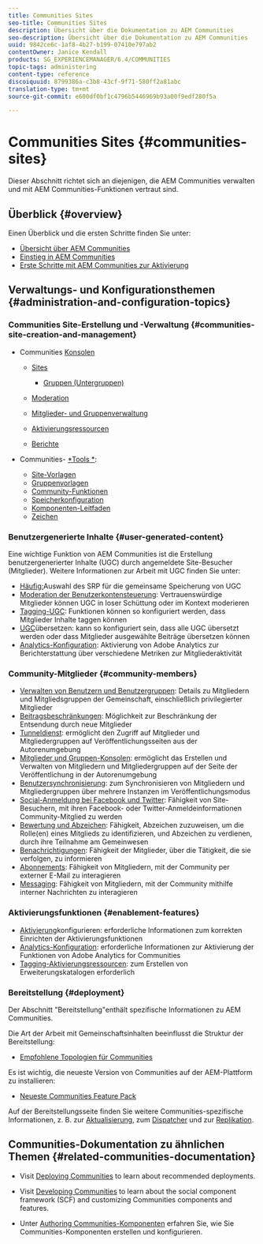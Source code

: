 ```yaml
---
title: Communities Sites
seo-title: Communities Sites
description: Übersicht über die Dokumentation zu AEM Communities
seo-description: Übersicht über die Dokumentation zu AEM Communities
uuid: 9842ce6c-1af8-4b27-b199-07410e797ab2
contentOwner: Janice Kendall
products: SG_EXPERIENCEMANAGER/6.4/COMMUNITIES
topic-tags: administering
content-type: reference
discoiquuid: 8799386a-c3b8-43cf-9f71-580ff2a81abc
translation-type: tm+mt
source-git-commit: e600df0bf1c4796b5446969b93a00f9edf280f5a

---
```



# Communities Sites {#communities-sites}

Dieser Abschnitt richtet sich an diejenigen, die AEM Communities verwalten und mit AEM Communities-Funktionen vertraut sind.

## Überblick {#overview}

Einen Überblick und die ersten Schritte finden Sie unter:

* [Übersicht über AEM Communities](overview.md)
* [Einstieg in AEM Communities](getting-started.md)
* [Erste Schritte mit AEM Communities zur Aktivierung](getting-started-enablement.md)

## Verwaltungs- und Konfigurationsthemen {#administration-and-configuration-topics}

### Communities Site-Erstellung und -Verwaltung {#communities-site-creation-and-management}

* Communities [Konsolen](consoles.md)

   * [Sites](sites-console.md)

      * [Gruppen (Untergruppen)](groups.md)
   * [Moderation](moderation.md)
   * [Mitglieder- und Gruppenverwaltung](members.md)
   * [Aktivierungsressourcen](resources.md)
   * [Berichte](reports.md)


* Communities- [*Tools *](tools.md):

   * [Site-Vorlagen](sites.md)
   * [Gruppenvorlagen](tools-groups.md)
   * [Community-Funktionen](functions.md)
   * [Speicherkonfiguration](srp-config.md)
   * [Komponenten-Leitfaden](components-guide.md)
   * [Zeichen](badges.md)


### Benutzergenerierte Inhalte {#user-generated-content}

Eine wichtige Funktion von AEM Communities ist die Erstellung benutzergenerierter Inhalte (UGC) durch angemeldete Site-Besucher (Mitglieder). Weitere Informationen zur Arbeit mit UGC finden Sie unter:

* [Häufig:](working-with-srp.md)Auswahl des SRP für die gemeinsame Speicherung von UGC
* [Moderation der Benutzerkontensteuerung](moderate-ugc.md): Vertrauenswürdige Mitglieder können UGC in loser Schüttung oder im Kontext moderieren
* [Tagging-UGC](tag-ugc.md): Funktionen können so konfiguriert werden, dass Mitglieder Inhalte taggen können
* [UGC](translate-ugc.md)übersetzen: kann so konfiguriert sein, dass alle UGC übersetzt werden oder dass Mitglieder ausgewählte Beiträge übersetzen können
* [Analytics-Konfiguration](analytics.md): Aktivierung von Adobe Analytics zur Berichterstattung über verschiedene Metriken zur Mitgliederaktivität

### Community-Mitglieder {#community-members}

* [Verwalten von Benutzern und Benutzergruppen](users.md): Details zu Mitgliedern und Mitgliedsgruppen der Gemeinschaft, einschließlich privilegierter Mitglieder
* [Beitragsbeschränkungen](limits.md): Möglichkeit zur Beschränkung der Entsendung durch neue Mitglieder
* [Tunneldienst](deploy-communities.md#tunnel-service-on-author): ermöglicht den Zugriff auf Mitglieder und Mitgliedergruppen auf Veröffentlichungsseiten aus der Autorenumgebung
* [Mitglieder und Gruppen-Konsolen](members.md): ermöglicht das Erstellen und Verwalten von Mitgliedern und Mitgliedergruppen auf der Seite der Veröffentlichung in der Autorenumgebung
* [Benutzersynchronisierung](sync.md): zum Synchronisieren von Mitgliedern und Mitgliedergruppen über mehrere Instanzen im Veröffentlichungsmodus
* [Social-Anmeldung bei Facebook und Twitter](social-login.md): Fähigkeit von Site-Besuchern, mit ihren Facebook- oder Twitter-Anmeldeinformationen Community-Mitglied zu werden
* [Bewertung und Abzeichen](implementing-scoring.md): Fähigkeit, Abzeichen zuzuweisen, um die Rolle(en) eines Mitglieds zu identifizieren, und Abzeichen zu verdienen, durch ihre Teilnahme am Gemeinwesen
* [Benachrichtigungen](notifications.md): Fähigkeit der Mitglieder, über die Tätigkeit, die sie verfolgen, zu informieren
* [Abonnements](subscriptions.md): Fähigkeit von Mitgliedern, mit der Community per externer E-Mail zu interagieren
* [Messaging](messaging.md): Fähigkeit von Mitgliedern, mit der Community mithilfe interner Nachrichten zu interagieren

### Aktivierungsfunktionen {#enablement-features}

* [Aktivierung](enablement.md)konfigurieren: erforderliche Informationen zum korrekten Einrichten der Aktivierungsfunktionen
* [Analytics-Konfiguration](analytics.md): erforderliche Informationen zur Aktivierung der Funktionen von Adobe Analytics for Communities
* [Tagging-Aktivierungsressourcen](tag-resources.md): zum Erstellen von Erweiterungskatalogen erforderlich

### Bereitstellung {#deployment}

Der Abschnitt &quot;Bereitstellung&quot;enthält spezifische Informationen zu AEM Communities.

Die Art der Arbeit mit Gemeinschaftsinhalten beeinflusst die Struktur der Bereitstellung:

* [Empfohlene Topologien für Communities](topologies.md)

Es ist wichtig, die neueste Version von Communities auf der AEM-Plattform zu installieren:

* [Neueste Communities Feature Pack](deploy-communities.md#latestfeaturepack)

Auf der Bereitstellungsseite finden Sie weitere Communities-spezifische Informationen, z. B. zur [Aktualisierung](upgrade.md), zum [Dispatcher](dispatcher.md) und zur [Replikation](deploy-communities.md#replication-agents-on-author).

## Communities-Dokumentation zu ähnlichen Themen {#related-communities-documentation}

* Visit [Deploying Communities](deploy-communities.md) to learn about recommended deployments.

* Visit [Developing Communities](communities.md) to learn about the social component framework (SCF) and customizing Communities components and features.

* Unter [Authoring Communities-Komponenten](author-communities.md) erfahren Sie, wie Sie Communities-Komponenten erstellen und konfigurieren.
